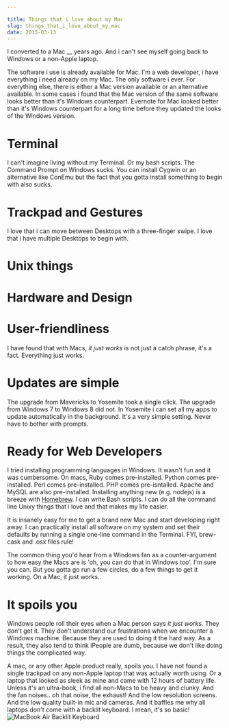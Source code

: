 ```yaml
---

title: Things that i love about my Mac
slug: things_that_i_love_about_my_mac
date: 2015-03-13
---
```

    
I converted to a Mac __ years ago. And i can't see myself going back to Windows or a non-Apple laptop.

The software i use is already available for Mac. I'm a web developer, i have everything i need already on my Mac. The only software i ever. For everything else, there is either a Mac version available or an alternative available. In some cases i found that the Mac version of the same software looks better than it's Windows counterpart. Evernote for Mac looked better than it's Windows counterpart for a long time before they updated the looks of the Windows version.

# Terminal
I can't imagine living without my Terminal. Or my bash scripts. The Command Prompt on Windows sucks. You can install Cygwin or an alternative like ConEmu but the fact that you gotta install something to begin with also sucks.

# Trackpad and Gestures
I love that i can move between Desktops with a three-finger swipe. I love that i have multiple Desktops to begin with.
# Unix things
# Hardware and Design
# User-friendliness
I have found that with Macs, _it just works_ is not just a catch phrase, it's a fact. Everything just works. 
# Updates are simple
The upgrade from Mavericks to Yosemite took a single click. The upgrade from Windows 7 to Windows 8 did not. In Yosemite i can set all my apps to update automatically in the background. It's a very simple setting. Never have to bother with prompts.

# Ready for Web Developers
I tried installing programming languages in Windows. It wasn't fun and it was cumbersome. On macs, Ruby comes pre-installed. Python comes pre-installed. Perl comes pre-installed. PHP comes pre-isntalled. Apache and MySQL are also pre-installed. Installing anything new (e.g. nodejs) is a breeze with [Homebrew](#). I can write Bash scripts. I can do all the command line Unixy things that i love and that makes my life easier.

It is insanely easy for me to get a brand new Mac and start developing right away. I can practically install all software on my system and set their defaults by running a single one-line command in the Terminal. FYI, brew-cask and .osx files rule!

The common thing you'd hear from a Windows fan as a counter-argument to how easy the Macs are is 'oh, you can do that in Windows too'. I'm sure you can. But you gotta go run a few circles, do a few things to get it working. On a Mac, it just works.. 

# It spoils you
Windows people roll their eyes when a Mac person says _it just works_. They don't get it. They don't understand our frustrations when we encounter a Windows machine. Because they are used to doing it the hard way. As a result, they also tend to think iPeople are dumb, because we don't like doing things the complicated way. 

A mac, or any other Apple product really, spoils you. I have not found a single trackpad on any non-Apple laptop that was actually worth using. Or a laptop that looked as sleek as mine and came with 12 hours of battery life. Unless it's an ultra-book, i find all non-Macs to be heavy and clunky. And the fan noises.. oh that noise, the exhaust! And the low resolution screens. And the low quality built-in mic and cameras. And it baffles me why all laptops don't come with a backlit keyboard. I mean, it's so basic! 
![MacBook Air Backlit Keyboard](../assets/img/MacBook-Air-backlit-keyboard.jpg)

